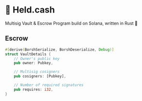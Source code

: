 # 🏦 Held.cash

Multisig Vault & Escrow Program build on Solana, written in Rust 🦀

## Escrow

```rust
#[derive(BorshSerialize, BorshDeserialize, Debug)]
struct VaultDetails {
    // Owner's public key
    pub owner: Pubkey,

    // Multisig cosigners
    pub cosigners: [Pubkey],

    // Number of required signatures
    pub requires: i32,
}
```
